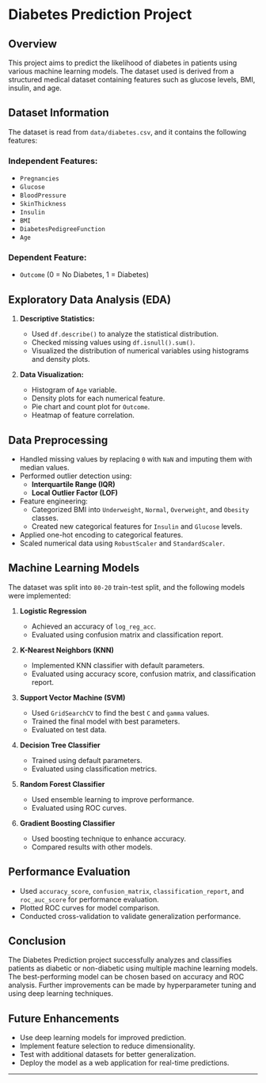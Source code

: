 # Diabetes Prediction Project

## Overview
This project aims to predict the likelihood of diabetes in patients using various machine learning models. The dataset used is derived from a structured medical dataset containing features such as glucose levels, BMI, insulin, and age.

## Dataset Information
The dataset is read from `data/diabetes.csv`, and it contains the following features:

### Independent Features:
- `Pregnancies`
- `Glucose`
- `BloodPressure`
- `SkinThickness`
- `Insulin`
- `BMI`
- `DiabetesPedigreeFunction`
- `Age`

### Dependent Feature:
- `Outcome` (0 = No Diabetes, 1 = Diabetes)

## Exploratory Data Analysis (EDA)

1. **Descriptive Statistics:**
   - Used `df.describe()` to analyze the statistical distribution.
   - Checked missing values using `df.isnull().sum()`.
   - Visualized the distribution of numerical variables using histograms and density plots.

2. **Data Visualization:**
   - Histogram of `Age` variable.
   - Density plots for each numerical feature.
   - Pie chart and count plot for `Outcome`.
   - Heatmap of feature correlation.

## Data Preprocessing

- Handled missing values by replacing `0` with `NaN` and imputing them with median values.
- Performed outlier detection using:
  - **Interquartile Range (IQR)**
  - **Local Outlier Factor (LOF)**
- Feature engineering:
  - Categorized BMI into `Underweight`, `Normal`, `Overweight`, and `Obesity` classes.
  - Created new categorical features for `Insulin` and `Glucose` levels.
- Applied one-hot encoding to categorical features.
- Scaled numerical data using `RobustScaler` and `StandardScaler`.

## Machine Learning Models

The dataset was split into `80-20` train-test split, and the following models were implemented:

1. **Logistic Regression**
   - Achieved an accuracy of `log_reg_acc`.
   - Evaluated using confusion matrix and classification report.

2. **K-Nearest Neighbors (KNN)**
   - Implemented KNN classifier with default parameters.
   - Evaluated using accuracy score, confusion matrix, and classification report.

3. **Support Vector Machine (SVM)**
   - Used `GridSearchCV` to find the best `C` and `gamma` values.
   - Trained the final model with best parameters.
   - Evaluated on test data.

4. **Decision Tree Classifier**
   - Trained using default parameters.
   - Evaluated using classification metrics.

5. **Random Forest Classifier**
   - Used ensemble learning to improve performance.
   - Evaluated using ROC curves.

6. **Gradient Boosting Classifier**
   - Used boosting technique to enhance accuracy.
   - Compared results with other models.

## Performance Evaluation

- Used `accuracy_score`, `confusion_matrix`, `classification_report`, and `roc_auc_score` for performance evaluation.
- Plotted ROC curves for model comparison.
- Conducted cross-validation to validate generalization performance.

## Conclusion
The Diabetes Prediction project successfully analyzes and classifies patients as diabetic or non-diabetic using multiple machine learning models. The best-performing model can be chosen based on accuracy and ROC analysis. Further improvements can be made by hyperparameter tuning and using deep learning techniques.

## Future Enhancements
- Use deep learning models for improved prediction.
- Implement feature selection to reduce dimensionality.
- Test with additional datasets for better generalization.
- Deploy the model as a web application for real-time predictions.

---



